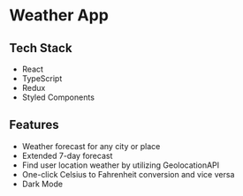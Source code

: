 # Weather App

## Tech Stack
- React
- TypeScript
- Redux
- Styled Components

## Features
- Weather forecast for any city or place
- Extended 7-day forecast
- Find user location weather by utilizing GeolocationAPI
- One-click Celsius to Fahrenheit conversion and vice versa
- Dark Mode

